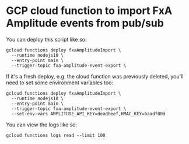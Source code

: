 # GCP cloud function to import FxA Amplitude events from pub/sub

You can deploy this script like so:

```
gcloud functions deploy fxaAmplitudeImport \
  --runtime nodejs10 \
  --entry-point main \
  --trigger-topic fxa-amplitude-event-export \
```

If it's a fresh deploy,
e.g. the cloud function was previously deleted,
you'll need to set some environment variables too:

```
gcloud functions deploy fxaAmplitudeImport \
  --runtime nodejs10 \
  --entry-point main \
  --trigger-topic fxa-amplitude-event-export \
  --set-env-vars AMPLITUDE_API_KEY=deadbeef,HMAC_KEY=baadf00d
```

You can view the logs like so:

```
gcloud functions logs read --limit 100
```
